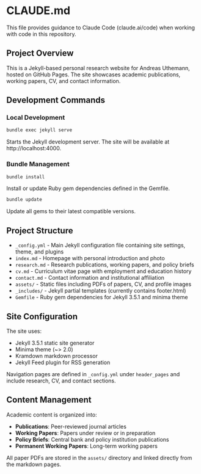 # CLAUDE.md

This file provides guidance to Claude Code (claude.ai/code) when working with code in this repository.

## Project Overview

This is a Jekyll-based personal research website for Andreas Uthemann, hosted on GitHub Pages. The site showcases academic publications, working papers, CV, and contact information.

## Development Commands

### Local Development
```bash
bundle exec jekyll serve
```
Starts the Jekyll development server. The site will be available at http://localhost:4000.

### Bundle Management
```bash
bundle install
```
Install or update Ruby gem dependencies defined in the Gemfile.

```bash
bundle update
```
Update all gems to their latest compatible versions.

## Project Structure

- `_config.yml` - Main Jekyll configuration file containing site settings, theme, and plugins
- `index.md` - Homepage with personal introduction and photo
- `research.md` - Research publications, working papers, and policy briefs
- `cv.md` - Curriculum vitae page with employment and education history
- `contact.md` - Contact information and institutional affiliation
- `assets/` - Static files including PDFs of papers, CV, and profile images
- `_includes/` - Jekyll partial templates (currently contains footer.html)
- `Gemfile` - Ruby gem dependencies for Jekyll 3.5.1 and minima theme

## Site Configuration

The site uses:
- Jekyll 3.5.1 static site generator
- Minima theme (~> 2.0)
- Kramdown markdown processor
- Jekyll Feed plugin for RSS generation

Navigation pages are defined in `_config.yml` under `header_pages` and include research, CV, and contact sections.

## Content Management

Academic content is organized into:
- **Publications**: Peer-reviewed journal articles
- **Working Papers**: Papers under review or in preparation
- **Policy Briefs**: Central bank and policy institution publications
- **Permanent Working Papers**: Long-term working papers

All paper PDFs are stored in the `assets/` directory and linked directly from the markdown pages.